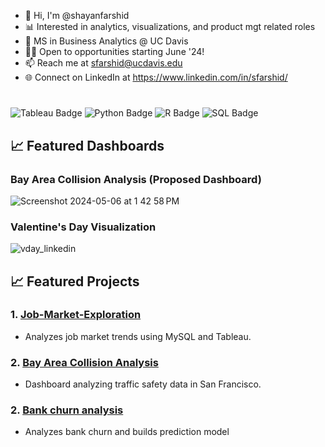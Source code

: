 - 👋 Hi, I'm @shayanfarshid
- 📊 Interested in analytics, visualizations, and product mgt related roles
- 🌱 MS in Business Analytics @ UC Davis
- 👨‍💻 Open to opportunities starting June '24!
- 📫 Reach me at sfarshid@ucdavis.edu
- 🌐 Connect on LinkedIn at https://www.linkedin.com/in/sfarshid/
#
![Tableau Badge](https://img.shields.io/badge/Tableau-E97627?style=for-the-badge&logo=Tableau&logoColor=white) 
![Python Badge](https://img.shields.io/badge/Python-3776AB?style=for-the-badge&logo=python&logoColor=white)
![R Badge](https://img.shields.io/badge/R-276DC3?style=for-the-badge&logo=r&logoColor=white)
![SQL Badge](https://img.shields.io/badge/SQL-4479A1?style=for-the-badge&logo=MySQL&logoColor=white)


<!---
title
--->
## 📈 Featured Dashboards

### Bay Area Collision Analysis (Proposed Dashboard)
![Screenshot 2024-05-06 at 1 42 58 PM](https://github.com/shayanfarshid/shayanfarshid/assets/135238084/2946be99-7c37-4f4d-8ddb-5d87b3cd4e8e)

### Valentine's Day Visualization
![vday_linkedin](https://github.com/shayanfarshid/shayanfarshid/assets/135238084/07870580-4f24-4804-8345-350102612ed7)

## 📈 Featured Projects

### 1. [Job-Market-Exploration](https://github.com/shayanfarshid/Job-Market-Exploration)
- Analyzes job market trends using MySQL and Tableau.

### 2. [Bay Area Collision Analysis](https://github.com/shayanfarshid/Bay-Area-Collision-Analysis)
- Dashboard analyzing traffic safety data in San Francisco.

### 2. [Bank churn analysis](https://github.com/shayanfarshid/bank-churn)
- Analyzes bank churn and builds prediction model
